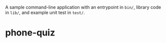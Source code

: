 A sample command-line application with an entrypoint in `bin/`, library code
in `lib/`, and example unit test in `test/`.
# phone-quiz
